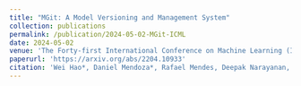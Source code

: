 ```yaml
---
title: "MGit: A Model Versioning and Management System"
collection: publications
permalink: /publication/2024-05-02-MGit-ICML
date: 2024-05-02
venue: 'The Forty-first International Conference on Machine Learning (ICML)'
paperurl: 'https://arxiv.org/abs/2204.10933'
citation: 'Wei Hao*, Daniel Mendoza*, Rafael Mendes, Deepak Narayanan, Amar Phanishayee, Asaf Cidon, Junfeng Yang, &quot;MGit: A Model Versioning and Management System&quot;, <i> The Forty-first International Conference on Machine Learning (ICML)</i>, 2024.'
---
```

